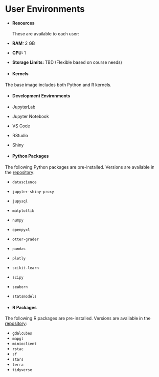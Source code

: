 # User Environments

- #### Resources

    These are available to each user:
- **RAM:** 2 GB
- **CPU:** 1
- **Storage Limits:** TBD (Flexible based on course needs)

- #### Kernels

The base image includes both Python and R kernels.

- #### Development Environments

- JupyterLab
- Jupyter Notebook
- VS Code
- RStudio
- Shiny

- #### Python Packages

The following Python packages are pre-installed. Versions are available in the [repository](https://github.com/cal-icor/base-user-image/blob/main/environment.yml):

- `datascience`
- `jupyter-shiny-proxy`
- `jupysql`
- `matplotlib`
- `numpy`
- `openpyxl`
- `otter-grader`
- `pandas`
- `plotly`
- `scikit-learn`
- `scipy`
- `seaborn`
- `statsmodels`

- #### R Packages

The following R packages are pre-installed. Versions are available in the [repository](https://github.com/cal-icor/base-user-image/blob/main/install.R):

- `gdalcubes`
- `mapgl`
- `minioclient`
- `rstac`
- `sf`
- `stars`
- `terra`
- `tidyverse`
